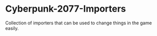 # Cyberpunk-2077-Importers
Collection of importers that can be used to change things in the game easily. 
